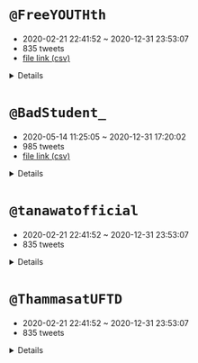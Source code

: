# `@FreeYOUTHth`

- 2020-02-21 22:41:52 ~ 2020-12-31 23:53:07
- 835 tweets
- [file link (csv)](https://drive.google.com/file/d/1xqAoJJsJNRxnaRRBuMQciWNFDOfT1HYE/view?usp=sharing)

<details>

## frequent hashtags & co-occurrent words

|hashtag|count|frequent words|oldest|popular|
|:-:|:-:|:-:|:-:|:-:|
|เยาวชนปลดแอก|140|เยาวชน(163) ปลดแอก(149) ประชาชน(51) ประชาธิปไตย(36) คน(30) ชุมนุม(28) น.(28) ประเทศ(24) ม็อบ(23) ไทย(18)|[2020-02-21 22:41:52](https://twitter.com/FreeYOUTHth/status/1230880325355491328)<br>[@freeyouthth](https://twitter.com/freeyouthth)<br><br>“ ประเทศนี้เป็นของใคร ใช่ประชาชนไม่? “ คำถามนี้อาจเป็นหนึ่งคำถามที่อยู่ในใจใครหลายๆคนในตอนนี้ หลังจากกรณี #ยุบพรรคอนาคตใหม่ เราจึงชวนทุกคนมาร่วมหาคำตอบไปพร้อมกัน ในช่วงเวลาที่น่าฉงนนี้ －  #Saveอนาคตใหม่ #ยุบให้ตายก็ไม่เลือกมึง #ripThailand #คณะอนาคตใหม่ #เยาวชนปลดแอก #FreeYOUTH  https://t.co/RAYY4WNVff|[2020-08-27 16:52:45](https://twitter.com/FreeYOUTHth/status/1298921383422857216)<br>[@freeyouthth](https://twitter.com/freeyouthth)<br>62800 retweets<br><br>RT @MatichonTV: ชวน #มารีญา คุยเรื่อง #ประชาธิปไตย #เยาวชนปลดแอก #ผูกโบว์ขาวต้านเผด็จการ และราคาที่ต้องจ่ายในวงการบันเทิง  #วันนี้ดาราcallo…|
|freeyouth|58|เยาวชน(68) ปลดแอก(59) ประชาชน(18) ประเทศ(15) คน(15) ประชาธิปไตย(14) เรียกร้อง(12) นักศึกษา(12) ชุมนุม(11) หยุด(9)|[2020-02-21 22:41:52](https://twitter.com/FreeYOUTHth/status/1230880325355491328)<br>[@freeyouthth](https://twitter.com/freeyouthth)<br><br>“ ประเทศนี้เป็นของใคร ใช่ประชาชนไม่? “ คำถามนี้อาจเป็นหนึ่งคำถามที่อยู่ในใจใครหลายๆคนในตอนนี้ หลังจากกรณี #ยุบพรรคอนาคตใหม่ เราจึงชวนทุกคนมาร่วมหาคำตอบไปพร้อมกัน ในช่วงเวลาที่น่าฉงนนี้ －  #Saveอนาคตใหม่ #ยุบให้ตายก็ไม่เลือกมึง #ripThailand #คณะอนาคตใหม่ #เยาวชนปลดแอก #FreeYOUTH  https://t.co/RAYY4WNVff|[2020-07-19 00:49:40](https://twitter.com/FreeYOUTHth/status/1284545888732368896)<br>[@freeyouthth](https://twitter.com/freeyouthth)<br>32073 retweets<br><br>ด่วน!!! มีความพยายามจะพาเราขึ้นรถตำรวจที่รร.สตรีวิทย์ เราไหวตัวทันจึงรีบวิ่งกลับมายังแมคอนุสาวรีย์ประชาธิปไตย!! . เราขอประณามการกระทำอันเลวร้ายเช่นนี้!! . #เยาวชนปลดแอก #FreeYOUTH #SUT|
|คณะราษฎร|54|ราษฎร(64) คณะ(61) ตุลา(57) ประชาชน(28) ราชประสงค์(26) ปทุม(22) ประชาธิปไตย(22) แยก(19) ม็อบ(18) ชุมนุม(16)|[2020-10-02 17:00:17](https://twitter.com/FreeYOUTHth/status/1311969243445915648)<br>[@freeyouthth](https://twitter.com/freeyouthth)<br><br>เมื่อรัฐสภาไม่ฟังค์ชั่น นี่คือเวลาแห่งท้องถนน 14 ตุลาคมเป็นต้นไป เวลา 14:00 น. พร้อมกันที่อนุสาวรีย์ประชาธิปไตย ไม่ว่าคุณจะเป็นใคร เป็นนักเรียน นิสิต นักศึกษา พนักงานออฟฟิศ แรงงาน เราทุกคนล้วนเป็นราษฎร เราคือ #คณะราษฎร ออกมาร่วมกันยืนยันว่าประเทศไทยดีกว่านี้ได้ － #เยาวชนปลดแอก  https://t.co/85pvlIIIst|[2020-10-15 15:13:26](https://twitter.com/FreeYOUTHth/status/1316653396120596480)<br>[@freeyouthth](https://twitter.com/freeyouthth)<br>52942 retweets<br><br>ด่วน! ตำรวจพยายามดันมวลชนออกจาก skywalk ราชประสงค์! ซึ่งหนึ่งในมวลชนที่ถูกดันเป็นนักเรียนมัธยม! － #15ตุลาไปราชประสงค์ #คณะราษฎร  https://t.co/g7q7uOvAtA|
|ม็อบ8พฤศจิกา|38|ราษฎร(65) สาส์น(43) ม็อบ(40) พฤศจิกา(36) กษัตริย์(22) อนุสาวรีย์(11) โปรด(10) ชุมนุม(10) ขบวน(10) ประชาธิปไตย(10)|[2020-11-05 12:10:44](https://twitter.com/FreeYOUTHth/status/1324217563920945153)<br>[@freeyouthth](https://twitter.com/freeyouthth)<br><br>#ม็อบ8พฤศจิกา นี้! 16.00 ออกมาร่วมกันที่อนุสาวรีย์ประชาธิปไตย เขียนจดหมายของทุกคน เพื่อเตรียมยื่นถึงกษัตริย์ของเรา ออกมาร่วมกันยืนยันว่าประเทศนี้ดีกว่านี้ได้ร่วมกันยืนยันใน 3 ข้อเรียกร้อง 1.ประยุทธ์ออกไป! 2.ร่างรธน.ใหม่จากปชช. 3.ปฏิรูปสถาบันกษัตริย์ที่หมายถึงทำให้ดีขึ้น! — #ราษฎร  https://t.co/0crsHveQK2|[2020-11-08 20:56:06](https://twitter.com/FreeYOUTHth/status/1325436939240157184)<br>[@freeyouthth](https://twitter.com/freeyouthth)<br>45984 retweets<br><br>ราษฎรสาส์น จาก ราษฎรผู้มิมีมลทินมัวหมอง ถึง กษัตริย์วชิราลงกรณ์ — #ม็อบ8พฤศจิกา #ราษฎรสาส์น  https://t.co/wgNFJ9r4ti|
|ม็อบ17พฤศจิกา|37|พฤศจิกา(41) รัฐธรรมนูญ(37) ม็อบ(37) สั่ง(30) เกียกกาย(19) น้ำ(18) ฉีด(17) ราษฎร(16) เวลานี้(14) รัฐสภา(14)|[2020-11-15 14:51:30](https://twitter.com/FreeYOUTHth/status/1327881898425724929)<br>[@freeyouthth](https://twitter.com/freeyouthth)<br><br>ไม่ได้ไปแกรนด์ไลน์ แต่มุ่งหน้าสู่เกียกกาย! . ราษฎรล้อมสภา! 17 พ.ย.นี้! นี่อาจเป็นวันชี้เป็นชี้ตายอนาคตและความเป็นไปได้ในการปฏิรูปสถาบันกษัตริย์ จะมีการโหวตรับหลักการร่างแก้ไขรธน. 7 ร่าง(1 ในนั้นมีร่างปชช.ที่ไม่ปิดกั้นหมวด 1-2 !) พร้อมกัน 15.00 ยาวไปจนกว่าจะลงมติ! — #ม็อบ17พฤศจิกา  https://t.co/77hvAtxr1S|[2020-11-17 14:46:30](https://twitter.com/FreeYOUTHth/status/1328605419468709892)<br>[@freeyouthth](https://twitter.com/freeyouthth)<br>31314 retweets<br><br>ขี้ข้าเผด็จการ! #ม็อบ17พฤศจิกา #กูสั่งให้มึงอยู่ใต้รัฐธรรมนูญ  https://t.co/eUOh7D5BnP|
|18พฤศจิกาไปราษฎร์ประสงค์|30|พฤศจิกา(62) ประสงค์(38) ราษฎร์(32) ม็อบ(30) ราษฎร(24) ประชาชน(16) รัฐธรรมนูญ(16) ฉีด(14) น้ำ(14) ชุมนุม(12)|[2020-11-17 20:58:59](https://twitter.com/FreeYOUTHth/status/1328699155888418817)<br>[@freeyouthth](https://twitter.com/freeyouthth)<br><br>หากไม่รับร่างปชช. จะไม่มีการประนีประนอมอีกต่อไป! กูจะชุมนุมใหญ่ ที่ราษฎรประสงค์ ประสงค์ให้กษัตริย์อยู่ใต้รัฐธรรมนูญ! . นี่คือฟางเส้นสุดท้าย หากไม่รับร่างปชช. มันจะขาดไม่เหลือสิ้น! 18 พ.ย! 16.00 พร้อมกัน! — #กูสั่งให้มึงอยู่ใต้รัฐธรรมนูญ #ม็อบ17พฤศจิกา #18พฤศจิกาไปราษฎร์ประสงค์  https://t.co/RCF58Hj9ik|[2020-11-18 16:36:48](https://twitter.com/FreeYOUTHth/status/1328995564030144512)<br>[@freeyouthth](https://twitter.com/freeyouthth)<br>24088 retweets<br><br>ราษฎรเต็มแยกราษฎร์ประสงค์แล้วตอนนี้! ราษฎรประสงค์ให้กษัตริย์กลับมาอยู่ใต้รัฐธรรมนูญ และการรับร่างแก้ไขรัฐธรรมนูญจากประชาชนเท่านั้น! ที่จะทำให้การปฏิรูปสถาบันเป็นไปได้ผ่านกระบวนการรัฐสภา — #ม็อบ18พฤศจิกา #18พฤศจิกาไปราษฎร์ประสงค์  https://t.co/lf1g7k1Ejt|
|กูสั่งให้มึงอยู่ใต้รัฐธรรมนูญ|30|รัฐธรรมนูญ(36) พฤศจิกา(34) สั่ง(30) ม็อบ(30) น้ำ(17) เกียกกาย(17) ฉีด(16) เวลานี้(14) ประสงค์(12) ราษฎร(11)|[2020-11-17 12:46:14](https://twitter.com/FreeYOUTHth/status/1328575150154014721)<br>[@freeyouthth](https://twitter.com/freeyouthth)<br><br>หรือรัฐเตรียมทำสงครามกับประชาชน? หากเป็นเช่นนั้น รอบนี้เดือดแน่นอน! . โปรดเตรียมน้ำสำหรับล้าง แว่น หมวก ร่มให้พร้อม! แล้วพบกัน 15.00 น. ที่รัฐสภาเกียกกาย รัฐธรรมนูญใหม่จากประชาชนจะต้องเกิดขึ้น — #ม็อบ17พฤศจิกา #กูสั่งให้มึงอยู่ใต้รัฐธรรมนูญ  https://t.co/lWWIWkfVcO|[2020-11-17 14:46:30](https://twitter.com/FreeYOUTHth/status/1328605419468709892)<br>[@freeyouthth](https://twitter.com/freeyouthth)<br>31314 retweets<br><br>ขี้ข้าเผด็จการ! #ม็อบ17พฤศจิกา #กูสั่งให้มึงอยู่ใต้รัฐธรรมนูญ  https://t.co/eUOh7D5BnP|
|25พฤศจิกาไปscb|29|พฤศจิกา(37) ชุมนุม(24) เกาะติด(20) กษัตริย์(16) ชาติ(14) ทรัพย์สิน(12) สำนักงานใหญ่(10) หน้า(10) ประชาชน(10) ม็อบ(10)|[2020-11-24 22:25:13](https://twitter.com/FreeYOUTHth/status/1331257573060829189)<br>[@freeyouthth](https://twitter.com/freeyouthth)<br><br>BREAKING: #ม็อบ25พฤศจิกา เปลี่ยนไปสำนักงานใหญ่ SCB! เพื่อลดการปะทะจากม็อบจัดตั้ง และเพื่อไม่ให้เดินตามเกมของทรราช! พร้อมกัน 15.00 น. ร่วมทวงคืนทรัพย์สินที่ควรเป็นของราษฎร! . *จะมีทีมงานไปดูแลมวลชนที่ไม่ทราบข่าวแล้วไปอนุสาวรีย์ประชาธิปไตย *โปรดช่วยกันกระจายข่าว! — #25พฤศจิกาไปSCB  https://t.co/xic3qIid8Q|[2020-11-24 22:25:13](https://twitter.com/FreeYOUTHth/status/1331257573060829189)<br>[@freeyouthth](https://twitter.com/freeyouthth)<br>29024 retweets<br><br>BREAKING: #ม็อบ25พฤศจิกา เปลี่ยนไปสำนักงานใหญ่ SCB! เพื่อลดการปะทะจากม็อบจัดตั้ง และเพื่อไม่ให้เดินตามเกมของทรราช! พร้อมกัน 15.00 น. ร่วมทวงคืนทรัพย์สินที่ควรเป็นของราษฎร! . *จะมีทีมงานไปดูแลมวลชนที่ไม่ทราบข่าวแล้วไปอนุสาวรีย์ประชาธิปไตย *โปรดช่วยกันกระจายข่าว! — #25พฤศจิกาไปSCB  https://t.co/xic3qIid8Q|
|ม็อบ18พฤศจิกา|28|พฤศจิกา(58) ประสงค์(34) ราษฎร์(28) ม็อบ(28) ราษฎร(28) ประชาชน(16) น้ำ(14) ปอ.(12) โต้กลับ(10) ฉีด(10)|[2020-11-18 13:19:01](https://twitter.com/FreeYOUTHth/status/1328945790178488328)<br>[@freeyouthth](https://twitter.com/freeyouthth)<br><br>#ราษฎร แผนที่การเดินทางมาราษฎรประสงค์ พร้อมกัน 16.00 นี้ . และโปรดนำน้ำมาคนละ 1 ขวดเพื่อสำรอง นำสีน้ำ สีน้ำมันมาโต้กลับ(เลี่ยงสเปรย์เพราะทำให้เกิดไอ) . สายรถเมล์ 140 (ปอ.), 17 (ปอ.), 40 (ปอ.), 504 (ปอ.), 511 (ปอ.) (AC), 77, 79 (ปอ.) (AC) — #ม็อบ18พฤศจิกา #18พฤศจิกาไปราษฎรประสงค์  https://t.co/50w4tAnCVc|[2020-11-18 16:36:48](https://twitter.com/FreeYOUTHth/status/1328995564030144512)<br>[@freeyouthth](https://twitter.com/freeyouthth)<br>24088 retweets<br><br>ราษฎรเต็มแยกราษฎร์ประสงค์แล้วตอนนี้! ราษฎรประสงค์ให้กษัตริย์กลับมาอยู่ใต้รัฐธรรมนูญ และการรับร่างแก้ไขรัฐธรรมนูญจากประชาชนเท่านั้น! ที่จะทำให้การปฏิรูปสถาบันเป็นไปได้ผ่านกระบวนการรัฐสภา — #ม็อบ18พฤศจิกา #18พฤศจิกาไปราษฎร์ประสงค์  https://t.co/lf1g7k1Ejt|
|ราษฎรสาส์น|27|ราษฎร(56) สาส์น(42) ม็อบ(26) พฤศจิกา(26) กษัตริย์(16) ชุมนุม(8) ยื่น(7) ขบวน(7) น้ำ(6) โปรด(6)|[2020-11-08 14:38:04](https://twitter.com/FreeYOUTHth/status/1325341806213656578)<br>[@freeyouthth](https://twitter.com/freeyouthth)<br><br>ย้ำอีกครั้ง! การเคลื่อนขบวนในวันนี้จะให้สัญญาญผ่านรถซาเล้งแดงติดลำโพงตลอดขบวน พร้อมกัน 16.00 นี้! รวมตัวที่อนุสาวรีย์ประชาธิปไตย ร่วมยื่นจดหมายราษฎรสาส์นถึงกษัตริย์ของเราไปด้วยกัน! — #ราษฎรสาส์น #ม็อบ8พฤศจิกา  https://t.co/6wesL2Zddj|[2020-11-08 20:56:06](https://twitter.com/FreeYOUTHth/status/1325436939240157184)<br>[@freeyouthth](https://twitter.com/freeyouthth)<br>45984 retweets<br><br>ราษฎรสาส์น จาก ราษฎรผู้มิมีมลทินมัวหมอง ถึง กษัตริย์วชิราลงกรณ์ — #ม็อบ8พฤศจิกา #ราษฎรสาส์น  https://t.co/wgNFJ9r4ti|
|ม็อบ21ตุลา|26|ตุลา(41) ม็อบ(26) ทำเนียบรัฐบาล(18) อนุสาวรีย์ชัย(16) ขบวน(11) น.(10) ประยุทธ์(8) โปรด(6) ประชาชน(6) เคลื่อน(6)|[2020-10-21 10:19:02](https://twitter.com/FreeYOUTHth/status/1318753635644354566)<br>[@freeyouthth](https://twitter.com/freeyouthth)<br><br>12:00น. นี้โปรดรอฟังพร้อมกัน(ครั้งนี้ไม่มีแกง) ข้อเรียกร้องจากประชาชนไม่ใช่การล้มล้าง แต่กลับเป็นทางออกที่จะทำให้ประเทศไทยกลับมาสู่ระบอบประชาธิปไตยที่กษัตริย์อยู่ภายใต้รัฐธรรมนูญอย่างแท้จริง . ยุคสมัยแห่งการเปลี่ยนแปลงมาถึงแล้ว ไม่ใช่เวลานี้จะเป็นเวลาไหน? － #ม็อบ21ตุลา  https://t.co/qEwoF6QaRu|[2020-10-21 21:34:25](https://twitter.com/FreeYOUTHth/status/1318923600322322432)<br>[@freeyouthth](https://twitter.com/freeyouthth)<br>16862 retweets<br><br>ยื่นหนังสือลาออกให้ประยุทธ์! บริหารล้มเหลว เข้ามาอย่างไม่ถูกต้อง ใช้สถาบันกษัตริย์เป็นเครื่องมือในการรักษาอำนาจ ผบ.ชน.ได้ออกมารับหนังสือเพื่อส่งต่อไปยังประยุทธ์แล้วหลายล้านคนออกมาแล้ว หากไม่มีการลาออกภายใน 3 วัน “ราษฎรจะกลับมา” － #ประยุทธ์ออกไป #21ตุลาไปทำเนียบรัฐบาล #ม็อบ21ตุลา  https://t.co/6YqbXVFFYG|
|15ตุลาไปราชประสงค์|24|ราชประสงค์(30) ตุลา(26) ราษฎร(15) คณะ(14) ประชาชน(10) มวลชน(10) สลาย(10) เวลานี้(7) ชุมนุม(7) น.(6)|[2020-10-15 09:15:35](https://twitter.com/FreeYOUTHth/status/1316563341947539457)<br>[@freeyouthth](https://twitter.com/freeyouthth)<br><br>ไม่ใช่เวลานี้จะเป็นเวลาไหน.. 16:00น. พร้อมกันที่ราชประสงค์ เขาเทหมดหน้าตักแล้ว ไม่ว่าคุณจะเป็นใคร ขอจงมาร่วมกัน! #15ตุลาไปราชประสงค์ － #สลายการชุมนุม #WhatHappenIngThailand #ม็อบ14ตุลา  https://t.co/EDavcRQArM|[2020-10-15 15:13:26](https://twitter.com/FreeYOUTHth/status/1316653396120596480)<br>[@freeyouthth](https://twitter.com/freeyouthth)<br>52942 retweets<br><br>ด่วน! ตำรวจพยายามดันมวลชนออกจาก skywalk ราชประสงค์! ซึ่งหนึ่งในมวลชนที่ถูกดันเป็นนักเรียนมัธยม! － #15ตุลาไปราชประสงค์ #คณะราษฎร  https://t.co/g7q7uOvAtA|
|ม็อบ14ตุลา|23|ตุลา(27) ม็อบ(26) ราษฎร(18) คณะ(16) ประชาชน(15) ประชาธิปไตย(14) ชุมนุม(12) เวลานี้(10) อนุสาวรีย์(9) รัฐ(8)|[2020-10-13 16:24:09](https://twitter.com/FreeYOUTHth/status/1315946418385817601)<br>[@freeyouthth](https://twitter.com/freeyouthth)<br><br>ด่วน!! ตำรวจสลายการชุมนุมของของกลุ่มประชาชนภาคอีสานที่ได้มารวมตัวก่อน #ม็อบ14ตุลา และจับตัวไผ่ ดาวดินรวมทั้งคนอื่นๆไปอีกราวๆ  3-4 คน โดยอ้างเพื่อขบวนเสด็จ!! － #14ตุลา #คณะราษฎร  https://t.co/OGjDvKA42Z|[2020-10-15 09:15:35](https://twitter.com/FreeYOUTHth/status/1316563341947539457)<br>[@freeyouthth](https://twitter.com/freeyouthth)<br>30133 retweets<br><br>ไม่ใช่เวลานี้จะเป็นเวลาไหน.. 16:00น. พร้อมกันที่ราชประสงค์ เขาเทหมดหน้าตักแล้ว ไม่ว่าคุณจะเป็นใคร ขอจงมาร่วมกัน! #15ตุลาไปราชประสงค์ － #สลายการชุมนุม #WhatHappenIngThailand #ม็อบ14ตุลา  https://t.co/EDavcRQArM|
|rt|21|แรงงาน(32) ทีม(18) ข้อ(18) ชนชั้น(14) กดขี่(8) อ่าน(6) คอมมิวนิสต์(5) สร้าง(5) คน(5) ฉันท์(4)|[2020-12-07 20:40:10](https://twitter.com/FreeYOUTHth/status/1335942178183503873)<br>[@freeyouthth](https://twitter.com/freeyouthth)<br><br>ประกาศเปิดตัว RT MOVEMENT - ทีมข้อเดียวมูฟเมนท์ . นี่คือ MOVEMENT ครั้งใหม่ที่จะไม่มีอะไรเหมือนเดิม ปลุกสำนึกทางชนชั้นของเหล่าแรงงานผู้ถูกกดขี่ ไม่ว่าคุณจะเป็นนักเรียน พนักงานออฟฟิศ นอกเครื่องแบบ ชาวนา ข้าราชการ “เราทุกคนล้วนเป็นแรงงานผู้ถูกกดขี่” — #RT #ทีมข้อเดียว  https://t.co/jfCCyVF6bk|[2020-12-07 20:40:10](https://twitter.com/FreeYOUTHth/status/1335942178183503873)<br>[@freeyouthth](https://twitter.com/freeyouthth)<br>6387 retweets<br><br>ประกาศเปิดตัว RT MOVEMENT - ทีมข้อเดียวมูฟเมนท์ . นี่คือ MOVEMENT ครั้งใหม่ที่จะไม่มีอะไรเหมือนเดิม ปลุกสำนึกทางชนชั้นของเหล่าแรงงานผู้ถูกกดขี่ ไม่ว่าคุณจะเป็นนักเรียน พนักงานออฟฟิศ นอกเครื่องแบบ ชาวนา ข้าราชการ “เราทุกคนล้วนเป็นแรงงานผู้ถูกกดขี่” — #RT #ทีมข้อเดียว  https://t.co/jfCCyVF6bk|
|ม็อบ17ตุลา|21|ม็อบ(34) ตุลา(30) น.(19) แยก(18) ห้า(12) ลาดพร้าว(12) แกนนำ(10) วงเวียน(10) ชุมนุม(6) เวลานี้(6)|[2020-10-17 11:56:41](https://twitter.com/FreeYOUTHth/status/1317328657971433472)<br>[@freeyouthth](https://twitter.com/freeyouthth)<br><br>ประกาศ ภายในเวลา 15:00 น. ขอให้ทุกคนเตรียมตัวประจำการได้ที่สถานีรถไฟฟ้าทุกแห่ง #ม็อบ17ตุลา  https://t.co/Ln3QND4AKg|[2020-10-17 17:32:48](https://twitter.com/FreeYOUTHth/status/1317413244940611584)<br>[@freeyouthth](https://twitter.com/freeyouthth)<br>90414 retweets<br><br>RT @jaabthot: ประมาณด้วยสายตา คนเยอะกว่าแยกปทุมวัน วานนี้ โดยไม่มีเครื่องเสียง ไม่มีแกนนำ #ม็อบ17ตุลา #ห้าแยกลาดพร้าว  https://t.co/xh47an5M…|
|เกาะติดชุมนุม63|20|ชุมนุม(24) พฤศจิกา(22) เกาะติด(20) หน้า(10) สำนักงานใหญ่(8) กษัตริย์(8) รัฐ(8) ราษฎร(6) ทรัพย์สิน(6) ชาติ(6)|[2020-11-25 11:24:55](https://twitter.com/FreeYOUTHth/status/1331453792211046403)<br>[@freeyouthth](https://twitter.com/freeyouthth)<br><br>ประชาชนได้อะไรจากสิ่งนี้? ได้ #รถติด ได้คุณภาพชีวิตที่ดี? ประชาชนไม่ได้อะไรเลยนอกจากรัฐที่ใช้ภาษีประชาชนไปปกป้องเผด็จการทรราช ได้รัฐที่ Shutdown ใจกลางกรุงเทพด้วยตัวของรัฐเอง — #25พฤศจิกาไปSCB #ม็อบ25พฤศจิกา #เกาะติดชุมนุม63  https://t.co/LelzTPDnEN|[2020-11-25 11:24:55](https://twitter.com/FreeYOUTHth/status/1331453792211046403)<br>[@freeyouthth](https://twitter.com/freeyouthth)<br>19669 retweets<br><br>ประชาชนได้อะไรจากสิ่งนี้? ได้ #รถติด ได้คุณภาพชีวิตที่ดี? ประชาชนไม่ได้อะไรเลยนอกจากรัฐที่ใช้ภาษีประชาชนไปปกป้องเผด็จการทรราช ได้รัฐที่ Shutdown ใจกลางกรุงเทพด้วยตัวของรัฐเอง — #25พฤศจิกาไปSCB #ม็อบ25พฤศจิกา #เกาะติดชุมนุม63  https://t.co/LelzTPDnEN|
|ม็อบ26ตุลา|19|ตุลา(35) สถานทูต(30) ม็อบ(21) เยอรมัน(18) เยอรมนี(15) เดินขบวน(11) สามย่าน(10) ในหลวง(7) ยื่น(6) กษัตริย์(6)|[2020-10-24 21:51:10](https://twitter.com/FreeYOUTHth/status/1320014980801040384)<br>[@freeyouthth](https://twitter.com/freeyouthth)<br><br>#กล้ามากเก่งมากขอบใจ เมื่อคุยกับหมาไม่รู้เรื่อง เราจะไปคุยกับ “เจ้าของหมา” . เก่งมาก ที่ไม่ยอมกลับมาสู่ครรลองของปชต. เมื่อเขาเปิดหน้าสู้ ก็ไม่มีอะไรจะเสีย นอกจากโซ่ตรวน . 26 ตุลาคมนี้ 17:00 น.นี้! เดินขบวนจากสามย่านไปสถานทูต! รายละเอียดเพิ่มเติมโปรดติดตาม ขอบใจมาก － #ม็อบ26ตุลา  https://t.co/8ujekgVHEP|[2020-10-26 20:23:13](https://twitter.com/FreeYOUTHth/status/1320717619981406210)<br>[@freeyouthth](https://twitter.com/freeyouthth)<br>19983 retweets<br><br>กล้ามาก กล้ามาก เก่งมาก ขอบใจ “ราษฎรทุกคน” ขณะนี้จบการอ่านแถลงการณ์แล้ว เราได้ส่งตัวแทนเพื่อเข้าไปยังสถานทูตและทำการยื่นหนังสืออย่างเป็นทางการ โปรดรอฟังความคืบหน้าถัดไปหลังจากการเข้ายื่นหนังสือเสร็จสิ้น － #ม็อบ26ตุลา #26ตุลาไปสถานทูตเยอรมัน  https://t.co/Z46SVdUH4t|
|ทีมข้อเดียว|18|แรงงาน(32) ทีม(18) ข้อ(18) ชนชั้น(14) กดขี่(8) อ่าน(4) บอ(4) เท่าเทียม(4) พวกเรา(4) สร้าง(4)|[2020-12-07 20:40:10](https://twitter.com/FreeYOUTHth/status/1335942178183503873)<br>[@freeyouthth](https://twitter.com/freeyouthth)<br><br>ประกาศเปิดตัว RT MOVEMENT - ทีมข้อเดียวมูฟเมนท์ . นี่คือ MOVEMENT ครั้งใหม่ที่จะไม่มีอะไรเหมือนเดิม ปลุกสำนึกทางชนชั้นของเหล่าแรงงานผู้ถูกกดขี่ ไม่ว่าคุณจะเป็นนักเรียน พนักงานออฟฟิศ นอกเครื่องแบบ ชาวนา ข้าราชการ “เราทุกคนล้วนเป็นแรงงานผู้ถูกกดขี่” — #RT #ทีมข้อเดียว  https://t.co/jfCCyVF6bk|[2020-12-07 20:40:10](https://twitter.com/FreeYOUTHth/status/1335942178183503873)<br>[@freeyouthth](https://twitter.com/freeyouthth)<br>6387 retweets<br><br>ประกาศเปิดตัว RT MOVEMENT - ทีมข้อเดียวมูฟเมนท์ . นี่คือ MOVEMENT ครั้งใหม่ที่จะไม่มีอะไรเหมือนเดิม ปลุกสำนึกทางชนชั้นของเหล่าแรงงานผู้ถูกกดขี่ ไม่ว่าคุณจะเป็นนักเรียน พนักงานออฟฟิศ นอกเครื่องแบบ ชาวนา ข้าราชการ “เราทุกคนล้วนเป็นแรงงานผู้ถูกกดขี่” — #RT #ทีมข้อเดียว  https://t.co/jfCCyVF6bk|
|ม็อบ19ตุลา|18|ตุลา(27) ม็อบ(22) รัฐ(8) ข้อเรียกร้อง(7) แยก(6) เกษตร(6) ชุมนุม(5) ประชาชน(5) สื่อ(5) ปล่อยตัว(3)|[2020-10-19 11:09:03](https://twitter.com/FreeYOUTHth/status/1318041446859952129)<br>[@freeyouthth](https://twitter.com/freeyouthth)<br><br>เราขอประณามการคุกคามสื่อทุกรูปแบบทั้งสั่งปิด ทั้งการจับกุมนักข่าว การปิดกั้นสื่อเป็นการกระทำของเผด็จการ มิใช่ประชาธิปไตยอย่างที่เขาหลอกลวง! #เยาวชนปลดแอก อาจก็เป็นหนึ่งในนั้นจึงขอฝากให้ทุกท่าน เข้าไปกดไลค์เพจสำรองได้ที่!  https://t.co/kNu9g94bjW － #saveสื่อเสรี #ม็อบ19ตุลา  https://t.co/c6LcvmNlzL|[2020-10-19 18:17:50](https://twitter.com/FreeYOUTHth/status/1318149353261862913)<br>[@freeyouthth](https://twitter.com/freeyouthth)<br>21960 retweets<br><br>#19ตุลาไปแยกเกษตร แน่นแยกเกษตรแล้วตอนนี้! ใครอยู่ใกล้หรือกำลังเดินทางมาร่วมสมทบได้เลยเวลานี้! จงรับข้อเรียกร้องหรือสูญสลาย?!  － #19ตุลาไปม็อบ #ม็อบ19ตุลา #MilkTeaAliance  https://t.co/0o8Toex389|
|ราษฎร|16|ราษฎร(30) พฤศจิกา(21) ประสงค์(12) ปอ.(12) ม็อบ(11) รัฐ(10) น้ำ(10) ราษฎร์(8) เตรียม(7) รูปแบบ(6)|[2020-11-05 10:30:17](https://twitter.com/FreeYOUTHth/status/1324192286138314754)<br>[@freeyouthth](https://twitter.com/freeyouthth)<br><br>เจ้าเซื่อเรื่องสุกรีบ่? 12.00 นี้! รู้พร้อมกัน — #ราษฎร  https://t.co/aG8VNi47JI|[2020-11-18 19:20:08](https://twitter.com/FreeYOUTHth/status/1329036667563499521)<br>[@freeyouthth](https://twitter.com/freeyouthth)<br>18074 retweets<br><br>ราษฎรเตรียมรถน้ำและปืนฉีดน้ำเพื่อทำการโต้กลับรัฐที่ฉีดน้ำสลายการชุมนุมนับครั้งไม่ถ้วน! และเพื่อประกาศว่าประชาชนจะไม่ยอมทนอีกต่อไป — #ราษฎร #ม็อบ18พฤศจิกา #18พฤศจิกาไปราษฎร์ประสงค์  https://t.co/B5nExpPEd6|

![freeyouth_hashtag](https://raw.githubusercontent.com/nozomiyamada/twitter_analysis/main/graphs/10_7_official/freeyouth_hashtag.png)


## Topic Model

> keywords

|rank|topic 1||topic 2||topic 3||topic 4||topic 5||
|:-:|:-:|:-:|:-:|:-:|:-:|:-:|:-:|:-:|:-:|:-:|
|1|ตุลา|0.041|ม็อบ|0.017|ประชาชน|0.014|ม็อบ|0.032|เยาวชน|0.029|
|2|ม็อบ|0.033|ชุมนุม|0.017|นักศึกษา|0.014|พฤศจิกา|0.027|ปลดแอก|0.023|
|3|ประชาชน|0.018|ตุลา|0.015|คน|0.013|ราษฎร|0.023|ประชาชน|0.015|
|4|ราษฎร|0.016|ราษฎร|0.015|ค่า|0.013|ตุลา|0.016|ไทย|0.015|
|5|แยก|0.016|พฤศจิกา|0.011|ปลดแอก|0.011|ประชาชน|0.016|ประชาธิปไตย|0.011|
|6|คณะ|0.015|รัฐ|0.011|เยาวชน|0.011|รัฐธรรมนูญ|0.015|กษัตริย์|0.010|
|7|น.|0.012|แรงงาน|0.010|ชุมนุม|0.010|สาส์น|0.010|ประเทศ|0.009|
|8|ประชาธิปไตย|0.011|ประชาชน|0.009|คืน|0.009|น้ำ|0.010|ราษฎร|0.009|
|9|ปลดแอก|0.010|ข้อเรียกร้อง|0.008|พฤศจิกา|0.009|ชุมนุม|0.010|ม็อบ|0.008|
|10|เยาวชน|0.010|สี|0.007|เทอม|0.009|น.|0.009|โปรด|0.008|

> prediction examples (probability distribution)

|tweet|topic|prob of 1|2|3|4|5|
|:-:|:-:|:-:|:-:|:-:|:-:|:-:|
|แม้ตอนนี้ยังไม่เป็นเช่นนั้นแต่เราขอส่งสารเตือนไปยังรัฐ! หากรัฐใช้ทหารเข้ามายับยั้งการชุมนุมนั่นเท่ากับรัฐนี้เป็นรัฐสิ้นคิดอย่างยิ่ง ดังที่สิ้นคิดมาตลอด หาได้รู้ไม่ว่า ทางเดียวที่จะหยุดการเคลื่อนไหวนี้ได้ มีเพียงการรับข้อเรียกร้องจากประชาชนผู้รักในปชต. 3 ข้อเท่านั้น － #ม็อบ19ตุลา  https://t.co/rbFBuXDEU2|5|0.000|0.000|0.000|0.000|0.971|
|ขอประชาธิปไตยแบบเบิ้มๆ คือลือนะ #เยาวชนปลดแอก|1|0.864|0.033|0.034|0.034|0.035|
|เมื่อรัฐสภาไม่ฟังค์ชั่น นี่คือเวลาแห่งท้องถนน 14 ตุลาคมเป็นต้นไป เวลา 14:00 น. พร้อมกันที่อนุสาวรีย์ประชาธิปไตย ไม่ว่าคุณจะเป็นใคร เป็นนักเรียน นิสิต นักศึกษา พนักงานออฟฟิศ แรงงาน เราทุกคนล้วนเป็นราษฎร เราคือ #คณะราษฎร ออกมาร่วมกันยืนยันว่าประเทศไทยดีกว่านี้ได้ － #เยาวชนปลดแอก  https://t.co/85pvlIIIst|4|0.450|0.000|0.000|0.527|0.000|
|(2) แต่แท้ที่จริงแล้ว ชนชั้นแรงงานมีแค่อาชีพเหล่านั้นจริงหรือ ในโลกที่ทุนนิยมเปลี่ยนโฉมหน้ายกเครื่องและแทรกซึมแทบจะทุกมิติของชีวิต บางทีเราอาจต้องขยายคำนิยามแรงงานด้วยหรือไม่ คุณเองกำลังเป็นผู้ถูกกดขี่จากระบบทุนนิยมโดยไม่รู้ตัวหรือไม่ — #RT #ทีมข้อเดียว|4|0.000|0.000|0.000|0.962|0.000|
|RT @fordtattepRuang: เข้ามาแล้ว สนามหลวงเป็นของประชาชน #19กันยาทวงอํานาจคืนราษฎร  https://t.co/k7LqtlbM6v|5|0.023|0.023|0.023|0.023|0.909|
|RT @fordtattepRuang: อย่าเงี่ยนศีลธรรมจนขัดขวางสิทธิบนเนื้อตัวร่างกายของคนอื่น #ประชุมสภา #ProChoice|5|0.019|0.019|0.018|0.019|0.925|
|(3)นอกจากนี้ ด้วยการประกาศใช้พ.ร.บ.จัดระเบียบทรัพย์สินพระมหากษัตริย์ ปี 2561 ส่งผลให้ทรัพย์สินของแผ่นดินมูลค่ากว่าล้านล้านบาทซึ่งเคยเป็นของส่วนรวม เช่น หุ้นมหาศาล วังต่างๆ หรือแม้แต่วัดพระแก้ว ได้โอนไปอยู่ในมือของกษัตริย์นักทุนนิยม จะใช้จ่ายหรือโอนให้ใครก็ได้ตามพระราชอัธยาศัย|5|0.000|0.000|0.000|0.000|0.972|
|*โปรดรับฟังข่าวสารอย่างเป็นทางการจากช่องทางที่เชื่อถือได้เท่านั้น โปรดระวังข่าวลวงจากการพยายามสร้างความตื่นตระหนกและหวาดกลัวจากรัฐ หรือแม้แต่ผู้ไม่หวังดีและมือที่สาม — #ม็อบ8พฤศจิกา|1|0.802|0.011|0.011|0.011|0.166|
|แถลงการณ์เยาวชนปลดแอกในฐานะสมาชิกคณะราษฎรต่อรัฐเผด็จการ - Statement on State Crackdown on People’s Movement . สามารถรับชมได้ที่นี่  https://t.co/dFyiTA4EjW － #15ตุลาไปราชประสงค์ #เยาวชนปลดแอก  https://t.co/id0bGBM2KY|1|0.932|0.017|0.017|0.017|0.017|
|ภาษีปชช.ถูกใช้อย่างสุรุ่ยสุร่ายในขณะที่ปชช.กำลังเผชิญภาวะเศรษฐกิจตกต่ำจาก COVID-19 มีคนกลุ่มหนึ่งกำลังผลาญภาษีอยู่ที่ต่างประเทศโดยเปิดฮาเร็มที่รวมแล้วมีประมาณ 20 คนอยู่ในฮาเร็มนั้น จึงเกิดคำถามว่า คนไทยจะต้องการมีแม่ 20 กว่าคนไปทำไม? แม่ของฉันคนเดียวก็เพียงพอแล้ว #ทรงพระเจริญ|3|0.000|0.000|0.969|0.000|0.000|

> timeseries
![freeyouth_topic](https://raw.githubusercontent.com/nozomiyamada/twitter_analysis/main/graphs/10_7_official/freeyouth_topic.png)

</details>



# `@BadStudent_`

- 2020-05-14 11:25:05 ~ 2020-12-31 17:20:02
- 985 tweets
- [file link (csv)](https://drive.google.com/file/d/1k66ITCeZ8jKmP1QocRwLdi7ILbYJrAa3/view?usp=sharing)

<details>

|hashtag|count|frequent words|oldest|popular|
|:-:|:-:|:-:|:-:|:-:|
|นักเรียนเลว|324|นักเรียน(679) เลว(365) โรงเรียน(280) ครู(136) กระทรวง(63) ม็อบ(53) ทรงผม(50) หนู(47) กระทรวงศึกษาธิการ(43) ผม(42)|[2020-05-29 14:42:50](https://twitter.com/BadStudent_/status/1266273781590319105)<br>[@badstudent_](https://twitter.com/badstudent_)<br><br>ว่าด้วยงานศิลปหัตกรรม  16 พ.ค. (ไม่จัด) ประกาศในที่ประชุมยกเลิกการจัดกิจกรรมงานแข่งขันทั้งหมด  25 พ.ค. (จัด) สพฐ.ประชุมวางแผนจะจัดงานศิปหัตถรรม  28 พ.ค. (ไม่จัด) ศธ.ประกาศเลื่อนจัดงานศิลปหัตถรรม ——— #นักเรียนเลว|[2020-07-03 11:43:31](https://twitter.com/BadStudent_/status/1278912230843510784)<br>[@badstudent_](https://twitter.com/badstudent_)<br>62952 retweets<br><br>Breaking : ด่วนที่สุด!!! ปลัดศธ.ยืนยันแล้ว ทุกโรงเรียนต้องออกกฎทรงผมใหม่ตามระเบียบกระทรวงฯ ปี 63 ห้ามใช้กฎเดิม ย้ำ ห้ามใช้กฎเดิม!! โดยกระทรวงฯ จะส่งหนังสือถึงทุกโรงเรียนเพื่อยืนยันให้ปฏิบัติตามนี้อีกครั้ง —— #นักเรียนเลว #เลิกบังคับหรือจับตัด  https://t.co/2uyN3ywrK2|
|1ธันวาบอกลาเครื่องแบบ|49|ธันวา(54) เครื่องแบบ(52) นักเรียน(50) บอกลา(48) แต่ง(45) โรงเรียน(29) เวท(26) เลว(26) เรื่อง(20) ใส่(16)|[2020-11-27 12:32:17](https://twitter.com/BadStudent_/status/1332195518710046721)<br>[@badstudent_](https://twitter.com/badstudent_)<br><br>ในที่สุดเราก็มีที่หยัดยืน สลัดทิ้งเครื่องแบบขมขื่นที่ล้าหลัง มาร่วมแต่งไปรเวทอย่างเสรีมีพลัง จุดไฟหวังสร้างโลกใหม่ให้โสภี  นักเรียนทั้งหลาย 1 ธันวานี้ จงโยนเครื่องแบบทิ้งไป และแต่งกายอย่างที่ตนเองพอใจมาโรงเรียน —— #1ธันวาบอกลาเครื่องแบบ  #จะแต่งอะไรมันก็เรื่องของกู #นักเรียนเลว  https://t.co/I6040LaVb1|[2020-12-01 07:28:37](https://twitter.com/BadStudent_/status/1333568652373680128)<br>[@badstudent_](https://twitter.com/badstudent_)<br>35037 retweets<br><br>RT @lakejkL: เอาแล้วๆๆๆ #1ธันวาแต่งไปรเวท  #1ธันวาบอกลาเครื่องแบบ  #เกียมอุดม  https://t.co/YWT5sgTA6V|
|หนูรู้หนูมันเลว|37|หนู(76) เลว(60) นักเรียน(44) รู้(37) หน้า(11) ชุมนุม(10) กระทรวงศึกษาธิการ(10) โรงเรียน(10) กันยายน(9) พบกัน(8)|[2020-08-25 16:09:35](https://twitter.com/BadStudent_/status/1298185747460009984)<br>[@badstudent_](https://twitter.com/badstudent_)<br><br>พบกับการชุมนุมครั้งใหญ่ของนักเรียน  5 กันยา มาแบบเบิ้ม ๆ  —— #หนูรู้หนูมันเลว #ใครๆก็เป็นรัฐมนตรีได้ #นักเรียนเลว  https://t.co/qTOxv7zk5K|[2020-08-31 17:51:41](https://twitter.com/BadStudent_/status/1300385766837682176)<br>[@badstudent_](https://twitter.com/badstudent_)<br>40181 retweets<br><br>ยืนยันแล้ว! รัฐมนตรีกระทรวงศึกษาธิการจะขึ้นดีเบทกับนักเรียนในงานชุมนุมครั้งใหญ่ของนักเรียน เสาร์ที่ 5 กันยายน 2563 เวลาบ่าย 3 โมง —— #หนูรู้หนูมันเลว  #นักเรียนเลว|
|เรียนออนไลน์|34|เรียน(52) ออนไลน์(40) โรงเรียน(21) ครู(16) อุปกรณ์(10) ม.(10) สพฐ.(9) ทำ(8) คะแนน(7) เด็ก(7)|[2020-05-16 08:44:37](https://twitter.com/BadStudent_/status/1261472590062776322)<br>[@badstudent_](https://twitter.com/badstudent_)<br><br>"พื้นที่ไม่มีไฟฟ้าอาจไม่มีทีวี เราต้องคิดว่าหากอยู่ไกลถึงขนาดนั้น ไวรัสคงไปไม่ถึง โอกาสจัดการเรียนการสอนที่โรงเรียนก็น่าจะมี"  ณัฏฐพล ทีปสุวรรณ รัฐมนตรีว่าการกระทรวงศึกษาธิการ ________  อย่าหาพูด!  #เรียนออนไลน์ #โควิด19  https://t.co/25Ab8lUOcS|[2020-05-17 09:28:01](https://twitter.com/BadStudent_/status/1261845899371614208)<br>[@badstudent_](https://twitter.com/badstudent_)<br>44175 retweets<br><br>พูดได้มั้ยพี่จี้....  #เรียนออนไลน์ #โควิด19  https://t.co/pASHy3Pl2b|
|บ๊ายบายไดโนเสาร์|26|ไดโนเสาร์(34) นักเรียน(29) บ๊ายบาย(28) ม็อบ(25) เลว(22) พฤศจิกา(22) เรื่อง(6) แจ้ง(6) ชุมนุม(6) ราชประสงค์(6)|[2020-11-19 12:03:33](https://twitter.com/BadStudent_/status/1329289186566828038)<br>[@badstudent_](https://twitter.com/badstudent_)<br><br>เมื่อสภารับบทไดโนเสาร์ ไม่รับ ไม่รู้ ไม่เปลี่ยนแปลง พวกเราจะเป็นอุกกาบาต พุ่งชนความล้าหลังของผู้ใหญ่ในบ้านเมือง  ถ้าเรียกร้องเรื่องการศึกษาแล้วไดโนเสาร์ไม่รับฟัง วันเสาร์นี้ นักเรียนจะพูดทุกเรื่อง ทุกเรื่องที่ไดโนเสาร์ไม่อยากฟัง ! —— #นักเรียนเลว  #ม็อบ21พฤศจิกา #บ๊ายบายไดโนเสาร์  https://t.co/glibI6pTm2|[2020-11-21 13:11:42](https://twitter.com/BadStudent_/status/1330031111360172032)<br>[@badstudent_](https://twitter.com/badstudent_)<br>11811 retweets<br><br>เร็ว !  #นักเรียนเลว  #ม็อบ21พฤศจิกา  #บ๊ายบายไดโนเสาร์  https://t.co/iei3h1T5Gz|
|ม็อบ21พฤศจิกา|24|ไดโนเสาร์(28) ม็อบ(25) พฤศจิกา(25) บ๊ายบาย(23) นักเรียน(21) เลว(19) ราชประสงค์(5) หนู(5) อุกกาบาต(4) แยก(4)|[2020-11-18 15:34:03](https://twitter.com/BadStudent_/status/1328979773872173056)<br>[@badstudent_](https://twitter.com/badstudent_)<br><br>เสาร์นี้มึงเจอกูอีณัฏฐพล  #ม็อบ21พฤศจิกา|[2020-11-21 13:11:42](https://twitter.com/BadStudent_/status/1330031111360172032)<br>[@badstudent_](https://twitter.com/badstudent_)<br>11811 retweets<br><br>เร็ว !  #นักเรียนเลว  #ม็อบ21พฤศจิกา  #บ๊ายบายไดโนเสาร์  https://t.co/iei3h1T5Gz|
|เราไม่ใช่ตัวประหลาด|21|ตัว(23) ประหลาด(23) นักเรียน(13) ขบวน(12) นะคะ(7) เลว(6) กระทรวงศึกษาธิการ(6) โมง(6) น้า(5) ตรงข้าม(5)|[2020-07-28 13:08:12](https://twitter.com/BadStudent_/status/1287993239719383040)<br>[@badstudent_](https://twitter.com/badstudent_)<br><br>ครั้งแรกในไทย!! กับ 🏳️‍🌈 Pride นักเรียน ที่จะเดินขบวนไปยื่นหนังสือให้กระทรวงศึกษาธิการขจัดความไม่เท่าเทียมทางเพศ  และขอเชิญชวนทุก ๆ คน ทุกเพศ ทุกวัย มาร่วมเดินขบวนไปพร้อมกับเรา✌🏻🏳️‍🌈  พรุ่งนี้!!! ตั้งขบวนตรงข้ามนิทรรศน์รัตนโกสินทร์ ปล่อยขบวน 10 โมงตรง  #เราไม่ใช่ตัวประหลาด  https://t.co/PaMQQAlRFP|[2020-07-29 16:26:48](https://twitter.com/BadStudent_/status/1288405605498023939)<br>[@badstudent_](https://twitter.com/badstudent_)<br>38561 retweets<br><br>RT @k2503s: หนังสือเรียนที่สอนแบบผิดๆแบ่งแยกเพศของเด็กทั้งที่เค้ายังไม่มีโอกาสได้เลือกเอง  #เราไม่ใช่ตัวประหลาด  https://t.co/q9AkbEbEKh|
|จะแต่งอะไรมันก็เรื่องของกู|20|แต่ง(37) นักเรียน(30) เครื่องแบบ(23) ธันวา(21) เรื่อง(20) บอกลา(19) เลว(19) เวท(17) โรงเรียน(16) ใส่(12)|[2020-11-27 12:32:17](https://twitter.com/BadStudent_/status/1332195518710046721)<br>[@badstudent_](https://twitter.com/badstudent_)<br><br>ในที่สุดเราก็มีที่หยัดยืน สลัดทิ้งเครื่องแบบขมขื่นที่ล้าหลัง มาร่วมแต่งไปรเวทอย่างเสรีมีพลัง จุดไฟหวังสร้างโลกใหม่ให้โสภี  นักเรียนทั้งหลาย 1 ธันวานี้ จงโยนเครื่องแบบทิ้งไป และแต่งกายอย่างที่ตนเองพอใจมาโรงเรียน —— #1ธันวาบอกลาเครื่องแบบ  #จะแต่งอะไรมันก็เรื่องของกู #นักเรียนเลว  https://t.co/I6040LaVb1|[2020-11-27 12:32:17](https://twitter.com/BadStudent_/status/1332195518710046721)<br>[@badstudent_](https://twitter.com/badstudent_)<br>12644 retweets<br><br>ในที่สุดเราก็มีที่หยัดยืน สลัดทิ้งเครื่องแบบขมขื่นที่ล้าหลัง มาร่วมแต่งไปรเวทอย่างเสรีมีพลัง จุดไฟหวังสร้างโลกใหม่ให้โสภี  นักเรียนทั้งหลาย 1 ธันวานี้ จงโยนเครื่องแบบทิ้งไป และแต่งกายอย่างที่ตนเองพอใจมาโรงเรียน —— #1ธันวาบอกลาเครื่องแบบ  #จะแต่งอะไรมันก็เรื่องของกู #นักเรียนเลว  https://t.co/I6040LaVb1|
|เลิกเรียนไปกระทรวง|16|นักเรียน(26) กระทรวง(24) เลิกเรียน(17) เลว(12) โรงเรียน(8) เย็น(7) ไล่(6) โมง(6) ธันวา(5) ขาว(5)|[2020-08-17 22:41:25](https://twitter.com/BadStudent_/status/1295385250533580805)<br>[@badstudent_](https://twitter.com/badstudent_)<br><br>ทุกคนพร้อมไล่ผู้ใหญ่ในกระทรวงศึกษาธิการมั้ย  พบกัน เร็ว ๆ นี้ —— #เลิกเรียนไปกระทรวง|[2020-08-19 19:08:37](https://twitter.com/BadStudent_/status/1296056472812445698)<br>[@badstudent_](https://twitter.com/badstudent_)<br>27552 retweets<br><br>ขอบคุณทุกคนที่มาร่วมการชุมนุมในวันนี้นะคะ หากมีข้อผิดพลาดประการใดต้องขออภัยมา ณ ที่นี้ด้วย  หากโรงเรียนยังไม่หยุดคุกคามนักเรียน เราอาจได้กลับมาเจอกันอีกแน่นอน —— #เลิกเรียนไปกระทรวง #นักเรียนเลว  https://t.co/5AUFg0RQc4|
|ขับรถแห่ไปกูจะไปไล่อีณัฏฐพล|13|แห่(16) ไล่(15) ณัฏฐพล(14) อี(13) ขับรถ(12) นักเรียน(5) รถ(4) โรงเรียน(4) เลว(3) สถานี(3)|[2020-09-28 18:42:55](https://twitter.com/BadStudent_/status/1310545522084573185)<br>[@badstudent_](https://twitter.com/badstudent_)<br><br>2.10.2563 —— #ขับรถแห่ไปกูจะไปไล่อีณัฏฐพล|[2020-10-02 19:25:05](https://twitter.com/BadStudent_/status/1312005682351075330)<br>[@badstudent_](https://twitter.com/badstudent_)<br>19353 retweets<br><br>ก่อนจากเราขอฝากข้อความสั้น ๆ ถึงท่านรมว.นะคะ  #ขับรถแห่ไปกูจะไปไล่อีณัฏฐพล  https://t.co/IPguC4s7v1|
|นักเรียนไทยไม่ไหวแล้วโว้ย|12|นักเรียน(23) ไทย(14) ไหว(12) โว้ย(12) กระทรวง(9) หน้า(7) นะคะ(5) การศึกษา(4) กระทรวงศึกษาธิการ(4) ลา(4)|[2020-07-30 16:41:23](https://twitter.com/BadStudent_/status/1288771661865447425)<br>[@badstudent_](https://twitter.com/badstudent_)<br><br>#นักเรียนไทยไม่ไหวแล้วโว้ย ม็อบของนักเรียน! โดยนักเรียน! เพื่อนักเรียน!  เย็นพรุ่งนี้ 4 โมงครึ่ง ที่หน้ากระทรวงศึกษาธิการ เราจะทวงคืนสิทธิของพวกเรากลับคืนมา ด้วยจุดยืน 3 ข้อ  • คุณครูต้องไม่ทารุณ • กฎระเบียบต้องไม่ละเมิดสิทธิ • นักเรียนคิดเห็นได้อย่างเสรีภาพ —— #นักเรียนเลว  https://t.co/wIUhnpydhP|[2020-07-30 16:41:23](https://twitter.com/BadStudent_/status/1288771661865447425)<br>[@badstudent_](https://twitter.com/badstudent_)<br>11212 retweets<br><br>#นักเรียนไทยไม่ไหวแล้วโว้ย ม็อบของนักเรียน! โดยนักเรียน! เพื่อนักเรียน!  เย็นพรุ่งนี้ 4 โมงครึ่ง ที่หน้ากระทรวงศึกษาธิการ เราจะทวงคืนสิทธิของพวกเรากลับคืนมา ด้วยจุดยืน 3 ข้อ  • คุณครูต้องไม่ทารุณ • กฎระเบียบต้องไม่ละเมิดสิทธิ • นักเรียนคิดเห็นได้อย่างเสรีภาพ —— #นักเรียนเลว  https://t.co/wIUhnpydhP|
|ก็ผมหนูปะคะ|12|โรงเรียน(23) นะคะ(11) แจ้ง(10) ผม(10) หนู(10) ปะ(10) เข้ามา(9) นักเรียน(9) รายชื่อ(8) กฎ(8)|[2020-06-09 00:13:02](https://twitter.com/BadStudent_/status/1270041157251170304)<br>[@badstudent_](https://twitter.com/badstudent_)<br><br>กฎทรงผมที่ออกมาใหม่ล่าสุดปี 63 เขียนไว้ชัดเจนว่าโรงเรียนต้องให้นักเรียนมีส่วนร่วมในการออกกฎเฉพาะของแต่ละโรงเรียน นั่นหมายถึงนักเรียนมีสิทธิกำหนดความเหมาะสมในนิยามของตัวเอง และโรงเรียนต้องรับฟัง นี่มันปี 2020 แล้วคุณ เลิกจุ้นจ้านกับหัวชาวบ้านได้แล้ว —— #ก็ผมหนูปะคะ #นักเรียนเลว  https://t.co/E3t3kMHK1n|[2020-06-09 00:48:13](https://twitter.com/BadStudent_/status/1270050008641925120)<br>[@badstudent_](https://twitter.com/badstudent_)<br>3802 retweets<br><br>แจ้งเลยค่ะ!!!!!!  เราจะรวบรวมรายชื่อโรงเรียนที่ทุกคนแจ้งไปยื่นให้กรรมาธิการสภาผู้แทน และปลัดกระทรวงศึกษา ถ้าเขาไม่ทำตามกฎหมาย เราก็ต้องใช้วิธีการทางกฎหมายโต้กลับค่ะ  DM หรือ reply ได้หมดเลยนะคะ ขอแค่ชื่อโรงเรียนและกฎทรงผมของโรงเรียนทั้งชายและหญิงค่ะ   #ก็ผมหนูปะคะ #นักเรียนเลว  https://t.co/207gFfoIMe|
|เลิกบังคับหรือจับตัด|9|นักเรียน(16) เลว(10) เลิก(9) บังคับ(9) ตัด(9) โรงเรียน(6) ตัดผม(5) กฎ(5) ทรงผม(5) พลอย(4)|[2020-06-27 17:46:48](https://twitter.com/BadStudent_/status/1276829328450318337)<br>[@badstudent_](https://twitter.com/badstudent_)<br><br>ด่วน!!! มีนักเรียนนั่งพร้อมป้ายข้อความ “นักเรียนไว้ผมยาวผิดระเบียบ เชิญลงโทษ” โดยมีกรรไกรวางไว้ให้ตัดผม บริเวณสยามสแควร์ —— #นักเรียนเลว #เลิกบังคับหรือจับตัด  https://t.co/YjFQ9n4Gos|[2020-07-03 11:43:31](https://twitter.com/BadStudent_/status/1278912230843510784)<br>[@badstudent_](https://twitter.com/badstudent_)<br>62952 retweets<br><br>Breaking : ด่วนที่สุด!!! ปลัดศธ.ยืนยันแล้ว ทุกโรงเรียนต้องออกกฎทรงผมใหม่ตามระเบียบกระทรวงฯ ปี 63 ห้ามใช้กฎเดิม ย้ำ ห้ามใช้กฎเดิม!! โดยกระทรวงฯ จะส่งหนังสือถึงทุกโรงเรียนเพื่อยืนยันให้ปฏิบัติตามนี้อีกครั้ง —— #นักเรียนเลว #เลิกบังคับหรือจับตัด  https://t.co/2uyN3ywrK2|
|ม็อบ14พฤศจิกา|7|นักเรียน(10) ม็อบ(8) เลว(8) พฤศจิกา(7) ประชาธิปไตย(6) แก้(6) กระทรวงศึกษาธิการ(5) เลื่อน(5) อย่า(5) เฟค(5)|[2020-11-13 11:48:47](https://twitter.com/BadStudent_/status/1327111140468350979)<br>[@badstudent_](https://twitter.com/badstudent_)<br><br>ใครไม่แจ้ง กูจะแจ้ง นักเรียนเลวแจ้งชุมนุมแล้วจ้า วันพรุ่งนี้เจอกันหน้ากระทรวงที่เรารัก 13:00 น. แล้วมาเดินขบวนสู่อนุสาวรีย์ประชาธิปไตยไปพร้อม ๆ กัน —— #นักเรียนเลว  #แก้ได้ถ้าแก้รัฐธรรมนูญ  #ม็อบ14พฤศจิกา  https://t.co/hU05Lww8Qa|[2020-11-14 12:07:45](https://twitter.com/BadStudent_/status/1327478301443584000)<br>[@badstudent_](https://twitter.com/badstudent_)<br>7471 retweets<br><br>ไม่เลื่อน วันนี้ยังจัดอยู่ อย่าเชื่อเฟคนิวส์ ไม่เลื่อน วันนี้ยังจัดอยู่ อย่าเชื่อเฟคนิวส์ ไม่เลื่อน วันนี้ยังจัดอยู่ อย่าเชื่อเฟคนิวส์ ไม่เลื่อน วันนี้ยังจัดอยู่ อย่าเชื่อเฟคนิวส์ ไม่เลื่อน วันนี้ยังจัดอยู่ อย่าเชื่อเฟคนิวส์ —— #นักเรียนเลว  #ม็อบ14พฤศจิกา|
|ทุบกะลาตาสว่าง|7|นักเรียน(11) ทุบ(7) กะลา(7) ตาสว่าง(7) โรงเรียน(7) หยุด(7) เรียน(7) จันทร์(5) เลว(4) บอ(4)|[2020-09-24 15:24:53](https://twitter.com/BadStudent_/status/1309046131972866049)<br>[@badstudent_](https://twitter.com/badstudent_)<br><br>Breaking : ด่วน!! โรงเรียนบดินทรเดชาประกาศหยุดเรียนวันพรุ่งนี้ เนื่องจากมีการนัดหมายจัดม็อบของกลุ่มนักเรียนบอดินและเครือข่ายแนวร่วม โดยทางโรงเรียนได้อ้างว่า "เพื่อระงับเหตุหรือเพื่อป้องกันภยันตรายที่อาจจะเกิดขึ้น"  —— #บอดินไม่อินเผด็จการ #ทุบกะลาตาสว่าง  #นักเรียนเลว  https://t.co/bJG6j7dsTV|[2020-09-25 20:15:11](https://twitter.com/BadStudent_/status/1309481577471123456)<br>[@badstudent_](https://twitter.com/badstudent_)<br>10153 retweets<br><br>RT @chizung_26: โอ่ยปากฎกระทรวงเข้ารร.แม่งเลยไม่เปิดนักใช่มั้ย #ทุบกะลาตาสว่าง  #นักเรียนเลว  #บอดินไม่อินเผด็จการ  https://t.co/dSVykR6vlW|
|ถ้าไม่สู้ก็อยู่อย่างทาส|7|สู้(8) ทาส(7) นักเรียน(6) ลา(4) มะลิลา(4) เลว(3) น.(2) นร.(2) ศิลปะ(2) ประชาชน(2)|[2020-08-08 13:48:08](https://twitter.com/BadStudent_/status/1291989556636430336)<br>[@badstudent_](https://twitter.com/badstudent_)<br><br>วันนี้เขามาจับนักศึกษา วันหน้าเขาอาจมาจับนักเรียน มาร่วมรวมพลังให้เขาเห็นว่าเราไม่เคยกลัว ต่อให้เขาจะจับพี่ ๆ นักศึกษาไปหมดทุกคน ก็ยังมีนักเรียนอีกจำนวนมากที่พร้อมลุกขึ้นสู้ต่อไป  หนึ่งคนล้ม ร้อยคนจะยืนขึ้น!!! วันนี้ 4 โมงเย็น ที่ Sky walk ปทุมวัน —— #ถ้าไม่สู้ก็อยู่อย่างทาส  https://t.co/6ccrXi2B4e|[2020-08-08 13:48:08](https://twitter.com/BadStudent_/status/1291989556636430336)<br>[@badstudent_](https://twitter.com/badstudent_)<br>9549 retweets<br><br>วันนี้เขามาจับนักศึกษา วันหน้าเขาอาจมาจับนักเรียน มาร่วมรวมพลังให้เขาเห็นว่าเราไม่เคยกลัว ต่อให้เขาจะจับพี่ ๆ นักศึกษาไปหมดทุกคน ก็ยังมีนักเรียนอีกจำนวนมากที่พร้อมลุกขึ้นสู้ต่อไป  หนึ่งคนล้ม ร้อยคนจะยืนขึ้น!!! วันนี้ 4 โมงเย็น ที่ Sky walk ปทุมวัน —— #ถ้าไม่สู้ก็อยู่อย่างทาส  https://t.co/6ccrXi2B4e|
|bwsfact|7|กฎ(12) นักเรียน(10) แหก(8) โรงเรียน(8) ผม(5) เด็ก(5) ติด(4) หัว(4) แปล(4) ตัว(4)|[2020-06-05 00:09:23](https://twitter.com/BadStudent_/status/1268590684195315713)<br>[@badstudent_](https://twitter.com/badstudent_)<br><br>#BWSfact ระอุอีกครั้ง หลังเวลาผ่านไปแต่ปัญหาต่าง ๆ ยังคงเหมือนเดิม  เดือนพ.ย. ปีที่แล้ว แฮชแท็กนี้เคยติดเทรนด์ทวิตเตอร์อย่างร้อนแรงด้วยประเด็นการกล้อนผมนักเรียน และครูบ้าอำนาจ แต่พอเรื่องเงียบอำนาจมืดก็เข้าปกคลุมเหมือนเดิม ทำให้นักเรียนต้องลุกฮืออีกครั้งเพื่อทวงคืนสิทธิของตัวเอง  https://t.co/iH5y3UK0MY|[2020-06-05 00:09:23](https://twitter.com/BadStudent_/status/1268590684195315713)<br>[@badstudent_](https://twitter.com/badstudent_)<br>434 retweets<br><br>#BWSfact ระอุอีกครั้ง หลังเวลาผ่านไปแต่ปัญหาต่าง ๆ ยังคงเหมือนเดิม  เดือนพ.ย. ปีที่แล้ว แฮชแท็กนี้เคยติดเทรนด์ทวิตเตอร์อย่างร้อนแรงด้วยประเด็นการกล้อนผมนักเรียน และครูบ้าอำนาจ แต่พอเรื่องเงียบอำนาจมืดก็เข้าปกคลุมเหมือนเดิม ทำให้นักเรียนต้องลุกฮืออีกครั้งเพื่อทวงคืนสิทธิของตัวเอง  https://t.co/iH5y3UK0MY|
|badstudent|6|นักเรียน(6) ทรงผม(4) คน(4) โรงเรียน(3) หอ(2) วัง(2) ฉบับ(2) สอบ(2) ม.(2) ไทย(2)|[2020-05-29 14:33:14](https://twitter.com/BadStudent_/status/1266271367009169408)<br>[@badstudent_](https://twitter.com/badstudent_)<br><br>News : คุณหญิงโคดดิ้ง รมช.ศึกษาธิการ ตั้งปลื้ม vrzo เป็นที่ปรึกษาในโครงการ “จัดการน้ำเพื่อชุมชนโดยคุณหญิงกัลยาฯ ตามแนวพระราชดำริ” โดยให้ดูแลในส่วนการผลิตสื่อประชาสัมพันธ์ให้กับเยาวชนตลอด 3 เดือนในช่วงหน้าฝนนี้ ———— #BADstudent  https://t.co/RjylfXdHP4|[2020-06-04 14:56:49](https://twitter.com/BadStudent_/status/1268451629730127872)<br>[@badstudent_](https://twitter.com/badstudent_)<br>32 retweets<br><br>Update : เด็กวัย 13 ถูกเพื่อนและรุ่นพี่ในโรงเรียนบูลลี่หน้าตา รูปร่าง การกระทำ เพียงเพราะเธอมีความมั่นใจเกินไปจนทำให้เป็นที่หมั่นไส้ของใครหลาย ๆ คน จนศิษย์เก่าต้องเอามาแฉ โดยทุกครั้งที่มี cyber bully จนเรื่องแดง ครูจะจัดการกับคนปล่อยข่าวมากกว่าจัดการกับคนก่อเรื่อง —— #BADstudent  https://t.co/kb9KX8dHT5|
|hwfact|5|นักเรียน(8) ชุมนุม(5) หอ(3) วัง(3) ที่จะ(3) คุกคาม(2) เสรีภาพ(2) ยกเลิก(2) เข้าร่วม(2) ท่าน(1)|[2020-08-04 12:34:14](https://twitter.com/BadStudent_/status/1290521406250221568)<br>[@badstudent_](https://twitter.com/badstudent_)<br><br>Breaking : หอวังกลัวกระดาษเปล่า นักเรียนนัดรวมตัวชุมนุมไล่เผด็จการ ถูกผู้ปกครองเตือน ใครไปจะถูกไ่ล่ออกอย่างเดียว อ้างเป็นการก้าวล่วงพระมหากษัตริย์ ด้านนักเรียนยังยืนยันที่จะชุมนุมต่อไป —— #นักเรียนเลว #hwfact  https://t.co/grXuf6J7Sl|[2020-08-04 12:34:14](https://twitter.com/BadStudent_/status/1290521406250221568)<br>[@badstudent_](https://twitter.com/badstudent_)<br>3646 retweets<br><br>Breaking : หอวังกลัวกระดาษเปล่า นักเรียนนัดรวมตัวชุมนุมไล่เผด็จการ ถูกผู้ปกครองเตือน ใครไปจะถูกไ่ล่ออกอย่างเดียว อ้างเป็นการก้าวล่วงพระมหากษัตริย์ ด้านนักเรียนยังยืนยันที่จะชุมนุมต่อไป —— #นักเรียนเลว #hwfact  https://t.co/grXuf6J7Sl|
|แก้ได้ถ้าแก้รัฐธรรมนูญ|5|แก้(10) นักเรียน(9) ประชาธิปไตย(5) เลว(5) รัฐธรรมนูญ(5) เดินขบวน(4) ม็อบ(4) กระทรวงศึกษาธิการ(3) อนุสาวรีย์(3) พฤศจิกา(3)|[2020-11-10 15:48:10](https://twitter.com/BadStudent_/status/1326084220976988160)<br>[@badstudent_](https://twitter.com/badstudent_)<br><br>เสิร์ฟน้ำจิ้ม เตรียมความพร้อม ก่อนม็อบครั้งใหญ่ของนักเรียน  14 พฤศจิกายน เดินขบวนจากกระทรวงศึกษาธิการไปอนุเสาวรีย์ประชาธิปไตย มาร่วมสร้าขบวนนักเรียนที่ยิ่งใหญ่ที่สุดในประวัติศาสตร์ไปด้วยกัน —— #นักเรียนเลว #แก้ได้ถ้าแก้รัฐธรรมนูญ  https://t.co/u5pkIAqyqF|[2020-11-14 10:53:11](https://twitter.com/BadStudent_/status/1327459536576282624)<br>[@badstudent_](https://twitter.com/badstudent_)<br>6775 retweets<br><br>เดบิ้วมา 1 ปี 4 เดือน 4 วัน ทำอะไรไม่ได้ซักอย่าง สู่ขิตในวันที่ดือ มาร่วมเผาผีอีณัฏฐพลไปด้วยกัน  บ่ายโมงตรงเดินขบวนจากกระทรวงศึกษาธิการไปอนุสาวรีย์ประชาธิปไตย  ปล.เรามีดอกไม้จันทน์แจก  —— #นักเรียนเลว  #ม็อบ14พฤศจิกา  #แก้ได้ถ้าแก้รัฐธรรมนูญ  https://t.co/bQfh5dk2wA|

![badstudent_hashtag](https://raw.githubusercontent.com/nozomiyamada/twitter_analysis/main/graphs/10_7_official/badstudent_hashtag.png)


## Topic Model

> keywords

|rank|topic 1||topic 2||topic 3||topic 4||topic 5||
|:-:|:-:|:-:|:-:|:-:|:-:|:-:|:-:|:-:|:-:|:-:|
|1|เรียน|0.018|นักเรียน|0.076|นักเรียน|0.056|คน|0.016|นักเรียน|0.055|
|2|โรงเรียน|0.015|โรงเรียน|0.040|เลว|0.024|ม.|0.010|โรงเรียน|0.033|
|3|เด็ก|0.013|เลว|0.026|นะคะ|0.012|เรียน|0.010|เลว|0.032|
|4|ออนไลน์|0.013|ครู|0.025|ใส่|0.011|ออนไลน์|0.009|กระทรวง|0.020|
|5|นักเรียน|0.012|ผม|0.009|ม็อบ|0.010|นะคะ|0.009|หนู|0.016|
|6|คน|0.008|เด็ก|0.007|โรงเรียน|0.008|อี|0.009|กระทรวงศึกษาธิการ|0.010|
|7|ชุดนักเรียน|0.008|คน|0.006|เวท|0.008|ค่า|0.008|ทรงผม|0.009|
|8|ประหลาด|0.008|ทำ|0.006|พฤศจิกา|0.007|ดู|0.007|กฎ|0.008|
|9|ตัว|0.008|ตัดผม|0.006|แต่ง|0.007|ทำ|0.007|รู้|0.008|
|10|ครู|0.006|เรียน|0.005|สิทธิ|0.007|พี่|0.007|ระเบียบ|0.008|

> prediction examples (probability distribution)

|tweet|topic|prob of 1|2|3|4|5|
|:-:|:-:|:-:|:-:|:-:|:-:|:-:|
|RT @freemtrs_: #หนูรู้หนูมันเลว | “วันที่ 5 กันยายน หน้ากระทรวงศึกษาธิการ” และพวกเรา”เลือดเขียวแดงไม่เอาเผด็จการ” ขอเป็นแนวร่วม ร่วมกับ”นัก…|5|0.013|0.013|0.013|0.013|0.950|
|Sky walk ปทุมวัน ตอนนี้! —— #1ธันวาบอกลาเครื่องแบบ  #จะแต่งอะไรมันก็เรื่องของกู  #นักเรียนเลว  https://t.co/fq0UZw6MWv|5|0.020|0.204|0.021|0.021|0.735|
|How you ‘cut’ that! —— #นักเรียนเลว  https://t.co/GVfWwdh1qW|2|0.067|0.729|0.069|0.067|0.069|
|RT @__cxxrxxlie: โรงเรียนเราร่วมกันชู3นิ้ว  หลังทำเสร็จครูก็ได้มีการออกมาพูดว่า มันไม่สมควรทำในรร.มีกฎ มีกรอบ แล้วได้มีการถามว่าอยากจะมีใคร…|2|0.014|0.792|0.014|0.014|0.164|
|นักเรียนเลวขอยืนยันเคียงข้าง สส.วิโรจน์ ด้วยว่า ครูที่กล้อนผมเด็ก ไถผมเด็ก หรือตัดผมเด็ก เป็นการก่ออาชญากรรมต่อนักเรียน ละเมิดสิทธิในเนื้อตัวร่างกายของนักเรียน ลแะสมควรถูกไล่ออกจากการเป็นข้าราชการครู|2|0.000|0.972|0.000|0.000|0.000|
|การบังคับให้นร.หญิงใส่เสื้อซับในมันคือการแฝงแนวคิด victim blaming ให้กับเด็ก โดยต้องผลักภาระให้นร.หญิงป้องกันตัวเองอยู่ตลอด และไม่สอนให้นร.ทุกเพศเคารพซึ่งกันและกัน แต่กลับมองว่ามันเป็นความปกติของนร.ชายที่ห้ามไม่ได้จนต้องมาออกกฎบังคับที่นร.หญิงแทน —— #นักเรียนเลว #มองนมไม่ผิด  https://t.co/5tU71Mnl2q|5|0.000|0.000|0.000|0.000|0.975|
|มาค่ะ ทำในโรงเรียนโดนคุกคาม ไปทำหน้ากระทรวงกันค่ะ  #ผูกโบว์ขาวต้านเผด็จการ|5|0.015|0.016|0.016|0.016|0.938|
|ชัดเจนแล้วเนอะ  #saveครูวัง #เรียนออนไลน์  https://t.co/8X9ToYhdpu|1|0.517|0.396|0.029|0.029|0.029|
|Breaking : โรงเรียนแห่งหนึ่งในจังหวัดชัยภูมิ ฟาดน่องนักเรียนอนุบาล-ประถม หน้าเสาธงกว่า 20 คนจนเป็นรอยแดงตามภาพ สาเหตุเพราะเด็ก ๆ ไปเล่นที่ลานวัดหลังเลิกเรียน และยังถูกครูขู่ไม่ให้บอกผู้ปกครอง ไม่เช่นนั้นจะโดนตีเพิ่มอีก ด้านครูให้เหตุผลว่าเด็กเล่นเสียงดังรบกวนพระ —— #นักเรียนเลว  https://t.co/DG57NSygsz|2|0.000|0.977|0.000|0.000|0.000|
|ถ้าคุณคิดว่าการคุกคามนักเคลื่อนไหวมันแย่แล้ว คุณลองอ่านเรื่องของนักเคลื่อนไหวทเยาวชนที่ถูกคุกคามภายใต้ยุคของรัฐบาลปัจจุบันดู แม้แต่เด็ก....ก็ไม่เว้น —— #saveหมู่อาร์ม #ประณามสื่อหลัก|4|0.000|0.000|0.000|0.965|0.000|

> timeseries
![badstudent_topic](https://raw.githubusercontent.com/nozomiyamada/twitter_analysis/main/graphs/10_7_official/badstudent_topic.png)

</details>


# `@tanawatofficial`

- 2020-02-21 22:41:52 ~ 2020-12-31 23:53:07
- 835 tweets


<details>

</details>


# `@ThammasatUFTD` 

- 2020-02-21 22:41:52 ~ 2020-12-31 23:53:07
- 835 tweets


<details>

</details>


